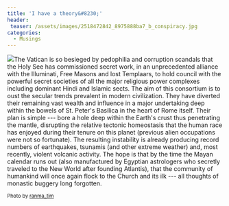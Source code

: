 ```yaml
---
title: 'I have a theory&#8230;'
header:
 teaser: /assets/images/2518472842_8975888ba7_b_conspiracy.jpg
categories:
  - Musings
---
```

<img src="https://douglangille.github.io/assets/images/2518472842_8975888ba7_b_conspiracy.jpg">The Vatican is so besieged by pedophilia and corruption scandals that the Holy See has commissioned secret work, in an unprecedented alliance with the Illuminati, Free Masons and lost Templaars, to hold council with the powerful secret societies of all the major religious power complexes including dominant Hindi and Islamic sects. The aim of this consortium is to oust the secular trends prevalent in modern civilization. They have diverted their remaining vast wealth and influence in a major undertaking deep within the bowels of St. Peter's Basilica in the heart of Rome itself. Their plan is simple --- bore a hole deep within the Earth's crust thus penetrating the mantle, disrupting the relative tectonic homeostasis that the human race has enjoyed during their tenure on this planet (previous alien occupations were not so fortunate). The resulting instability is already producing record numbers of earthquakes, tsunamis (and other extreme weather) and, most recently, violent volcanic activity. The hope is that by the time the Mayan calendar runs out (also manufactured by Egyptian astrologers who secretly traveled to the New World after founding Atlantis), that the community of humankind will once again flock to the Church and its ilk --- all thoughts of monastic buggery long forgotten.

<small>Photo by <a href="http://www.flickr.com/photos/23157609@N05/2518472842" target="_blank">ranma_tim</a> </small>